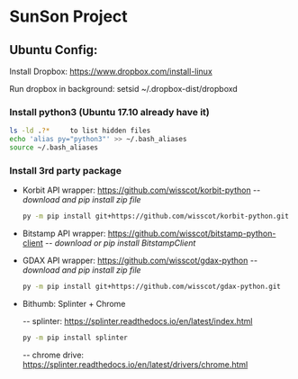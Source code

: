 # SunSon Project

## Ubuntu Config:

Install Dropbox: https://www.dropbox.com/install-linux 

Run dropbox in background: setsid ~/.dropbox-dist/dropboxd


### Install python3 (Ubuntu 17.10 already have it)

   ```sh
   ls -ld .?*     to list hidden files
   echo 'alias py="python3"' >> ~/.bash_aliases
   source ~/.bash_aliases
   ```

### Install 3rd party package

- Korbit API wrapper:  https://github.com/wisscot/korbit-python
    *-- download and pip install zip file*
    ```sh
    py -m pip install git+https://github.com/wisscot/korbit-python.git
    ```
    
- Bitstamp API wrapper: https://github.com/wisscot/bitstamp-python-client
    *-- download or pip install BitstampClient*
    
- GDAX API wrapper: https://github.com/wisscot/gdax-python
    *-- download and pip install zip file*
    ```sh
    py -m pip install git+https://github.com/wisscot/gdax-python.git
    ```

- Bithumb: Splinter + Chrome
   
   -- splinter: https://splinter.readthedocs.io/en/latest/index.html
   ```sh
   py -m pip install splinter
   ```
   -- chrome drive: https://splinter.readthedocs.io/en/latest/drivers/chrome.html
